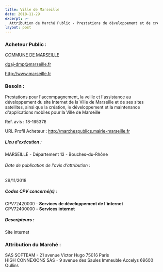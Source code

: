 ```yaml
---
title: Ville de Marseille
date: 2018-11-29
excerpt: >-
  Attribution de Marché Public - Prestations de développement et de création digitale pour la ville de Marseille
layout: post
---
```


### Acheteur Public : 
<a href="/acheteur-32/siren-211300553"> COMMUNE DE MARSEILLE</a><br/>



dgaj-dmp@marseille.fr


http://www.marseille.fr
### Besoin :

Prestations pour l'accompagnement, la veille et l'assistance au développement du site Internet de la Ville de Marseille et de ses sites satellites, ainsi que la création, le développement et la maintenance d'applications mobiles pour la Ville de Marseille

Ref. avis : 18-165378

URL Profil Acheteur : http://marchespublics.mairie-marseille.fr

##### Lieu d'exécution :

MARSEILLE - Département 13 - Bouches-du-Rhône

###### Date de publication de l'avis d'attribution : 
29/11/2018

##### Codes CPV concerné(s) :
CPV72420000 - **Services de développement de l'internet** <br/>
CPV72400000 - **Services internet** <br/>

##### Descripteurs :
Site internet <br/>

### Attribution du Marché :
SAS SOFTEAM - 21 avenue Victor Hugo 75016 Paris <br/>
HIGH CONNEXIONS SAS - 9 avenue des Saules Immeuble Accelys 69600 Oullins <br/>
